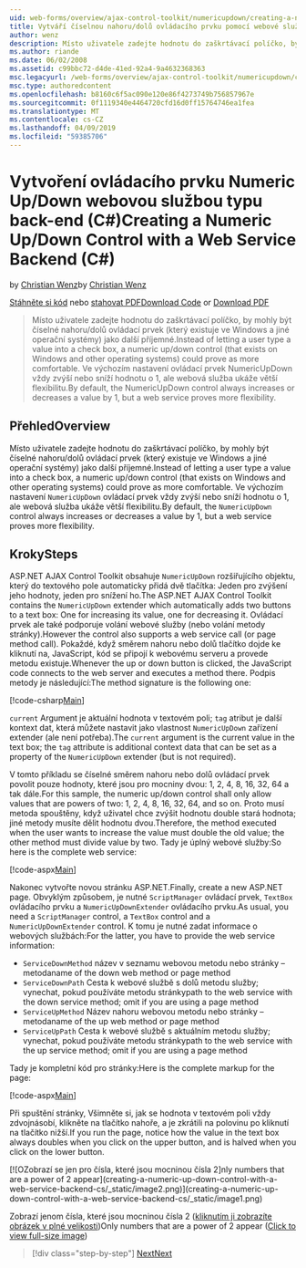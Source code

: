 ```yaml
---
uid: web-forms/overview/ajax-control-toolkit/numericupdown/creating-a-numeric-up-down-control-with-a-web-service-backend-cs
title: Vytváří číselnou nahoru/dolů ovládacího prvku pomocí webové služby back-endu (C#) | Dokumentace Microsoftu
author: wenz
description: Místo uživatele zadejte hodnotu do zaškrtávací políčko, by mohly být číselné směrem nahoru nebo dolů ovládací prvek (který existuje ve Windows a jiné operační systémy) jako další c...
ms.author: riande
ms.date: 06/02/2008
ms.assetid: c99bbc72-d4de-41ed-92a4-9a4632368363
msc.legacyurl: /web-forms/overview/ajax-control-toolkit/numericupdown/creating-a-numeric-up-down-control-with-a-web-service-backend-cs
msc.type: authoredcontent
ms.openlocfilehash: b8160c6f5ac090e120e86f4273749b756857967e
ms.sourcegitcommit: 0f1119340e4464720cfd16d0ff15764746ea1fea
ms.translationtype: MT
ms.contentlocale: cs-CZ
ms.lasthandoff: 04/09/2019
ms.locfileid: "59385706"
---
```

# <a name="creating-a-numeric-updown-control-with-a-web-service-backend-c"></a><span data-ttu-id="e1f1d-103">Vytvoření ovládacího prvku Numeric Up/Down webovou službou typu back-end (C#)</span><span class="sxs-lookup"><span data-stu-id="e1f1d-103">Creating a Numeric Up/Down Control with a Web Service Backend (C#)</span></span>

<span data-ttu-id="e1f1d-104">by [Christian Wenz](https://github.com/wenz)</span><span class="sxs-lookup"><span data-stu-id="e1f1d-104">by [Christian Wenz](https://github.com/wenz)</span></span>

<span data-ttu-id="e1f1d-105">[Stáhněte si kód](http://download.microsoft.com/download/9/3/f/93f8daea-bebd-4821-833b-95205389c7d0/numericupdown1.cs.zip) nebo [stahovat PDF](http://download.microsoft.com/download/2/d/c/2dc10e34-6983-41d4-9c08-f78f5387d32b/numericupdown1CS.pdf)</span><span class="sxs-lookup"><span data-stu-id="e1f1d-105">[Download Code](http://download.microsoft.com/download/9/3/f/93f8daea-bebd-4821-833b-95205389c7d0/numericupdown1.cs.zip) or [Download PDF](http://download.microsoft.com/download/2/d/c/2dc10e34-6983-41d4-9c08-f78f5387d32b/numericupdown1CS.pdf)</span></span>

> <span data-ttu-id="e1f1d-106">Místo uživatele zadejte hodnotu do zaškrtávací políčko, by mohly být číselné nahoru/dolů ovládací prvek (který existuje ve Windows a jiné operační systémy) jako další příjemné.</span><span class="sxs-lookup"><span data-stu-id="e1f1d-106">Instead of letting a user type a value into a check box, a numeric up/down control (that exists on Windows and other operating systems) could prove as more comfortable.</span></span> <span data-ttu-id="e1f1d-107">Ve výchozím nastavení ovládací prvek NumericUpDown vždy zvýší nebo sníží hodnotu o 1, ale webová služba ukáže větší flexibilitu.</span><span class="sxs-lookup"><span data-stu-id="e1f1d-107">By default, the NumericUpDown control always increases or decreases a value by 1, but a web service proves more flexibility.</span></span>


## <a name="overview"></a><span data-ttu-id="e1f1d-108">Přehled</span><span class="sxs-lookup"><span data-stu-id="e1f1d-108">Overview</span></span>

<span data-ttu-id="e1f1d-109">Místo uživatele zadejte hodnotu do zaškrtávací políčko, by mohly být číselné nahoru/dolů ovládací prvek (který existuje ve Windows a jiné operační systémy) jako další příjemné.</span><span class="sxs-lookup"><span data-stu-id="e1f1d-109">Instead of letting a user type a value into a check box, a numeric up/down control (that exists on Windows and other operating systems) could prove as more comfortable.</span></span> <span data-ttu-id="e1f1d-110">Ve výchozím nastavení `NumericUpDown` ovládací prvek vždy zvýší nebo sníží hodnotu o 1, ale webová služba ukáže větší flexibilitu.</span><span class="sxs-lookup"><span data-stu-id="e1f1d-110">By default, the `NumericUpDown` control always increases or decreases a value by 1, but a web service proves more flexibility.</span></span>

## <a name="steps"></a><span data-ttu-id="e1f1d-111">Kroky</span><span class="sxs-lookup"><span data-stu-id="e1f1d-111">Steps</span></span>

<span data-ttu-id="e1f1d-112">ASP.NET AJAX Control Toolkit obsahuje `NumericUpDown` rozšiřujícího objektu, který do textového pole automaticky přidá dvě tlačítka: Jeden pro zvýšení jeho hodnoty, jeden pro snížení ho.</span><span class="sxs-lookup"><span data-stu-id="e1f1d-112">The ASP.NET AJAX Control Toolkit contains the `NumericUpDown` extender which automatically adds two buttons to a text box: One for increasing its value, one for decreasing it.</span></span> <span data-ttu-id="e1f1d-113">Ovládací prvek ale také podporuje volání webové služby (nebo volání metody stránky).</span><span class="sxs-lookup"><span data-stu-id="e1f1d-113">However the control also supports a web service call (or page method call).</span></span> <span data-ttu-id="e1f1d-114">Pokaždé, když směrem nahoru nebo dolů tlačítko dojde ke kliknutí na, JavaScript, kód se připojí k webovému serveru a provede metodu existuje.</span><span class="sxs-lookup"><span data-stu-id="e1f1d-114">Whenever the up or down button is clicked, the JavaScript code connects to the web server and executes a method there.</span></span> <span data-ttu-id="e1f1d-115">Podpis metody je následující:</span><span class="sxs-lookup"><span data-stu-id="e1f1d-115">The method signature is the following one:</span></span>

[!code-csharp[Main](creating-a-numeric-up-down-control-with-a-web-service-backend-cs/samples/sample1.cs)]

<span data-ttu-id="e1f1d-116">`current` Argument je aktuální hodnota v textovém poli; `tag` atribut je další kontext dat, která můžete nastavit jako vlastnost `NumericUpDown` zařízení extender (ale není potřeba).</span><span class="sxs-lookup"><span data-stu-id="e1f1d-116">The `current` argument is the current value in the text box; the `tag` attribute is additional context data that can be set as a property of the `NumericUpDown` extender (but is not required).</span></span>

<span data-ttu-id="e1f1d-117">V tomto příkladu se číselné směrem nahoru nebo dolů ovládací prvek povolit pouze hodnoty, které jsou pro mocniny dvou: 1, 2, 4, 8, 16, 32, 64 a tak dále.</span><span class="sxs-lookup"><span data-stu-id="e1f1d-117">For this sample, the numeric up/down control shall only allow values that are powers of two: 1, 2, 4, 8, 16, 32, 64, and so on.</span></span> <span data-ttu-id="e1f1d-118">Proto musí metoda spouštěny, když uživatel chce zvýšit hodnotu double stará hodnota; jiné metody musíte dělit hodnotu dvou.</span><span class="sxs-lookup"><span data-stu-id="e1f1d-118">Therefore, the method executed when the user wants to increase the value must double the old value; the other method must divide value by two.</span></span> <span data-ttu-id="e1f1d-119">Tady je úplný webové služby:</span><span class="sxs-lookup"><span data-stu-id="e1f1d-119">So here is the complete web service:</span></span>

[!code-aspx[Main](creating-a-numeric-up-down-control-with-a-web-service-backend-cs/samples/sample2.aspx)]

<span data-ttu-id="e1f1d-120">Nakonec vytvořte novou stránku ASP.NET.</span><span class="sxs-lookup"><span data-stu-id="e1f1d-120">Finally, create a new ASP.NET page.</span></span> <span data-ttu-id="e1f1d-121">Obvyklým způsobem, je nutné `ScriptManager` ovládací prvek, `TextBox` ovládacího prvku a `NumericUpDownExtender` ovládacího prvku.</span><span class="sxs-lookup"><span data-stu-id="e1f1d-121">As usual, you need a `ScriptManager` control, a `TextBox` control and a `NumericUpDownExtender` control.</span></span> <span data-ttu-id="e1f1d-122">K tomu je nutné zadat informace o webových službách:</span><span class="sxs-lookup"><span data-stu-id="e1f1d-122">For the latter, you have to provide the web service information:</span></span>

- `ServiceDownMethod` <span data-ttu-id="e1f1d-123">název v seznamu webovou metodu nebo stránky – metoda</span><span class="sxs-lookup"><span data-stu-id="e1f1d-123">name of the down web method or page method</span></span>
- `ServiceDownPath` <span data-ttu-id="e1f1d-124">Cesta k webové službě s dolů metodu služby; vynechat, pokud používáte metodu stránky</span><span class="sxs-lookup"><span data-stu-id="e1f1d-124">path to the web service with the down service method; omit if you are using a page method</span></span>
- `ServiceUpMethod` <span data-ttu-id="e1f1d-125">Název nahoru webovou metodu nebo stránky – metoda</span><span class="sxs-lookup"><span data-stu-id="e1f1d-125">name of the up web method or page method</span></span>
- `ServiceUpPath` <span data-ttu-id="e1f1d-126">Cesta k webové službě s aktuálním metodu služby; vynechat, pokud používáte metodu stránky</span><span class="sxs-lookup"><span data-stu-id="e1f1d-126">path to the web service with the up service method; omit if you are using a page method</span></span>

<span data-ttu-id="e1f1d-127">Tady je kompletní kód pro stránky:</span><span class="sxs-lookup"><span data-stu-id="e1f1d-127">Here is the complete markup for the page:</span></span>

[!code-aspx[Main](creating-a-numeric-up-down-control-with-a-web-service-backend-cs/samples/sample3.aspx)]

<span data-ttu-id="e1f1d-128">Při spuštění stránky, Všimněte si, jak se hodnota v textovém poli vždy zdvojnásobí, klikněte na tlačítko nahoře, a je zkrátili na polovinu po kliknutí na tlačítko nižší.</span><span class="sxs-lookup"><span data-stu-id="e1f1d-128">If you run the page, notice how the value in the text box always doubles when you click on the upper button, and is halved when you click on the lower button.</span></span>


[![O<span data-ttu-id="e1f1d-129">Zobrazí se jen pro čísla, které jsou mocninou čísla 2]</span><span class="sxs-lookup"><span data-stu-id="e1f1d-129">nly numbers that are a power of 2 appear]</span></span>(creating-a-numeric-up-down-control-with-a-web-service-backend-cs/_static/image2.png)](creating-a-numeric-up-down-control-with-a-web-service-backend-cs/_static/image1.png)

<span data-ttu-id="e1f1d-130">Zobrazí jenom čísla, které jsou mocninou čísla 2 ([kliknutím ji zobrazíte obrázek v plné velikosti](creating-a-numeric-up-down-control-with-a-web-service-backend-cs/_static/image3.png))</span><span class="sxs-lookup"><span data-stu-id="e1f1d-130">Only numbers that are a power of 2 appear ([Click to view full-size image](creating-a-numeric-up-down-control-with-a-web-service-backend-cs/_static/image3.png))</span></span>

> [!div class="step-by-step"]
> [<span data-ttu-id="e1f1d-131">Next</span><span class="sxs-lookup"><span data-stu-id="e1f1d-131">Next</span></span>](creating-a-numeric-up-down-control-with-a-web-service-backend-vb.md)
